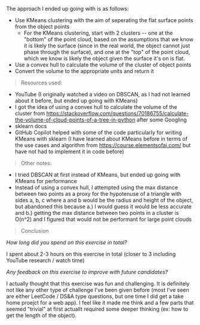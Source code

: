 The approach I ended up going with is as follows:
- Use KMeans clustering with the aim of seperating the flat surface points from the object points
    - For the KMeans clustering, start with 2 clusters -- one at the "bottom" of the point cloud, based on the assumptions that we know it is likely the surface (since in the real world, the object cannot just phase through the surface), and one at the "top" of the point cloud, which we know is likely the object given the surface it's on is flat.
- Use a convex hull to calculate the volume of the cluster of object points
- Convert the volume to the appropriate units and return it

> Resources used:

- YouTube (I originally watched a video on DBSCAN, as I had not learned about it before, but ended up going with KMeans)
- I got the idea of using a convex hull to calculate the volume of the cluster from https://stackoverflow.com/questions/70186755/calculate-the-volume-of-cloud-points-of-a-tree-in-python after some Googling
- sklearn docs
- GitHub Copilot helped with some of the code particularly for writing KMeans with sklearn 
    (I have learned about KMeans before in terms of the use cases and algorithm from https://course.elementsofai.com/ but have not had to implement it in code before)

> Other notes: 
- I tried DBSCAN at first instead of KMeans, but ended up going with KMeans for performance
- Instead of using a convex hull, I attempted using the max distance between two points as a proxy for the hypotenuse of a triangle with sides a, b, c where a and b would be the radius and height of the object, but abandoned this because a.) I would guess it would be less accurate and b.) getting the max distance between two points in a cluster is O(n^2) and I figured that would not be performant for large point clouds


> Conclusion

*How long did you spend on this exercise in total?*

I spent about 2-3 hours on this exercise in total (closer to 3 including YouTube research / watch time)

*Any feedback on this exercise to improve with future candidates?*

I actually thought that this exercise was fun and challenging. It is definitely not like any other type of challenge I've been given before (most I've seen are either LeetCode / DS&A type questions, but one time I did get a take home proejct for a web app). I feel like it made me think and a few parts that seemed "trivial" at first actuallt required some deeper thinking (ex: how to get the length of the object).